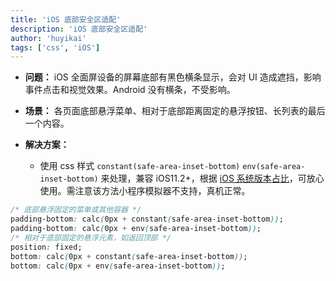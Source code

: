 ```yaml
---
title: 'iOS 底部安全区适配'
description: 'iOS 底部安全区适配'
author: 'huyikai'
tags: ['css', 'iOS']
---
```


- **问题：** iOS 全面屏设备的屏幕底部有黑色横条显示，会对 UI 造成遮挡，影响事件点击和视觉效果。Android 没有横条，不受影响。
- **场景：** 各页面底部悬浮菜单、相对于底部距离固定的悬浮按钮、长列表的最后一个内容。
- **解决方案：**

  - 使用 css 样式 `constant(safe-area-inset-bottom)` `env(safe-area-inset-bottom)` 来处理，兼容 iOS11.2+，根据 [iOS 系统版本占比](https://developer.apple.com/support/app-store/)，可放心使用。需注意该方法小程序模拟器不支持，真机正常。

```css
/* 底部悬浮固定的菜单或其他容器 */
padding-bottom: calc(0px + constant(safe-area-inset-bottom));
padding-bottom: calc(0px + env(safe-area-inset-bottom));
/* 相对于底部固定的悬浮元素，如返回顶部 */
position: fixed;
bottom: calc(0px + constant(safe-area-inset-bottom));
bottom: calc(0px + env(safe-area-inset-bottom));
```
